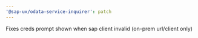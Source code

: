 ```yaml
---
'@sap-ux/odata-service-inquirer': patch
---
```


Fixes creds prompt shown when sap client invalid (on-prem url/client only)
